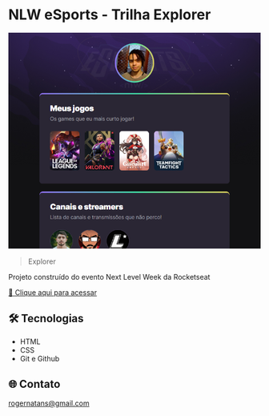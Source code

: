 # NLW eSports - Trilha Explorer

![preview](./preview.png)

>Explorer

Projeto construído do evento Next Level Week da Rocketseat

[🔗 Clique aqui para acessar](https://rogernatans.github.io/nlw-esports-explorer)

##  🛠️ Tecnologias

- HTML
- CSS
- Git e Github

## 🌐 Contato

rogernatans@gmail.com
